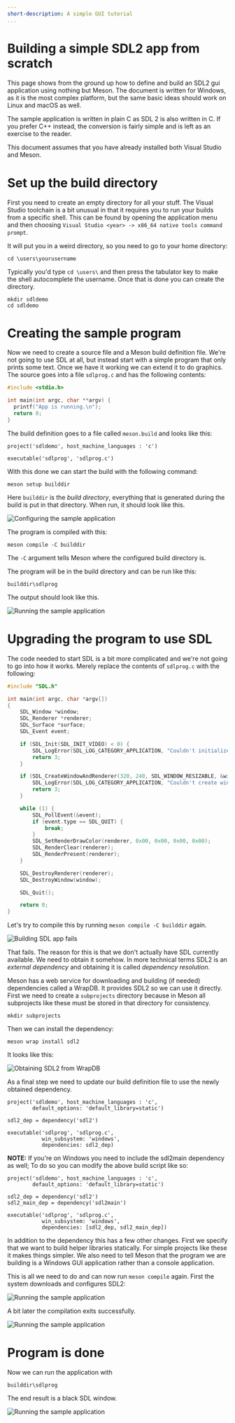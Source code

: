 ```yaml
---
short-description: A simple GUI tutorial
...
```


# Building a simple SDL2 app from scratch

This page shows from the ground up how to define and build an SDL2 gui
application using nothing but Meson. The document is written for
Windows, as it is the most complex platform, but the same basic ideas
should work on Linux and macOS as well.

The sample application is written in plain C as SDL 2 is also written
in C. If you prefer C++ instead, the conversion is fairly simple and
is left as an exercise to the reader.

This document assumes that you have already installed both Visual
Studio and Meson.

# Set up the build directory

First you need to create an empty directory for all your stuff. The
Visual Studio toolchain is a bit unusual in that it requires you to
run your builds from a specific shell. This can be found by opening
the application menu and then choosing `Visual Studio <year> -> x86_64
native tools command prompt`.

It will put you in a weird directory, so you need to go to your home
directory:

    cd \users\yourusername

Typically you'd type `cd \users\` and then press the tabulator key to
make the shell autocomplete the username. Once that is done you can
create the directory.

    mkdir sdldemo
    cd sdldemo

# Creating the sample program

Now we need to create a source file and a Meson build definition file.
We're not going to use SDL at all, but instead start with a simple
program that only prints some text. Once we have it working we can
extend it to do graphics. The source goes into a file `sdlprog.c` and
has the following contents:

```c
#include <stdio.h>

int main(int argc, char **argv) {
  printf("App is running.\n");
  return 0;
}
```

The build definition goes to a file called `meson.build` and looks
like this:

```meson
project('sdldemo', host_machine_languages : 'c')

executable('sdlprog', 'sdlprog.c')
```

With this done we can start the build with the following command:

    meson setup builddir

Here `builddir` is the _build directory_, everything that is generated
during the build is put in that directory. When run, it should look
like this.

![Configuring the sample application](images/sdltutorial_01.png)

The program is compiled with this:

    meson compile -C builddir

The `-C` argument tells Meson where the configured build directory is.

The program will be in the build directory and can be run like this:

    builddir\sdlprog

The output should look like this.

![Running the sample application](images/sdltutorial_02.png)

# Upgrading the program to use SDL

The code needed to start SDL is a bit more complicated and we're not
going to go into how it works. Merely replace the contents of
`sdlprog.c` with the following:

```c
#include "SDL.h"

int main(int argc, char *argv[])
{
    SDL_Window *window;
    SDL_Renderer *renderer;
    SDL_Surface *surface;
    SDL_Event event;

    if (SDL_Init(SDL_INIT_VIDEO) < 0) {
        SDL_LogError(SDL_LOG_CATEGORY_APPLICATION, "Couldn't initialize SDL: %s", SDL_GetError());
        return 3;
    }

    if (SDL_CreateWindowAndRenderer(320, 240, SDL_WINDOW_RESIZABLE, &window, &renderer)) {
        SDL_LogError(SDL_LOG_CATEGORY_APPLICATION, "Couldn't create window and renderer: %s", SDL_GetError());
        return 3;
    }

    while (1) {
        SDL_PollEvent(&event);
        if (event.type == SDL_QUIT) {
            break;
        }
        SDL_SetRenderDrawColor(renderer, 0x00, 0x00, 0x00, 0x00);
        SDL_RenderClear(renderer);
        SDL_RenderPresent(renderer);
    }

    SDL_DestroyRenderer(renderer);
    SDL_DestroyWindow(window);

    SDL_Quit();

    return 0;
}
```

Let's try to compile this by running `meson compile -C builddir` again.

![Building SDL app fails](images/sdltutorial_03.png)

That fails. The reason for this is that we don't actually have SDL
currently available. We need to obtain it somehow. In more technical
terms SDL2 is an _external dependency_ and obtaining it is called
_dependency resolution_.

Meson has a web service for downloading and building (if needed)
dependencies called a WrapDB. It provides SDL2 so we can use it
directly. First we need to create a `subprojects` directory because in
Meson all subprojects like these must be stored in that directory for
consistency.

    mkdir subprojects

Then we can install the dependency:

    meson wrap install sdl2

It looks like this:

![Obtaining SDL2 from WrapDB](images/sdltutorial_04.png)

As a final step we need to update our build definition file to use the
newly obtained dependency.

```meson
project('sdldemo', host_machine_languages : 'c',
        default_options: 'default_library=static')

sdl2_dep = dependency('sdl2')

executable('sdlprog', 'sdlprog.c',
           win_subsystem: 'windows',
           dependencies: sdl2_dep)
```

**NOTE:** If you're on Windows you need to include the sdl2main dependency as well; To do so you can modify the above build script like so:

```meson
project('sdldemo', host_machine_languages : 'c',
        default_options: 'default_library=static')

sdl2_dep = dependency('sdl2')
sdl2_main_dep = dependency('sdl2main')

executable('sdlprog', 'sdlprog.c',
           win_subsystem: 'windows',
           dependencies: [sdl2_dep, sdl2_main_dep])
```

In addition to the dependency this has a few other changes. First we
specify that we want to build helper libraries statically. For simple
projects like these it makes things simpler. We also need to tell
Meson that the program we are building is a Windows GUI
application rather than a console application.

This is all we need to do and can now run `meson compile` again. First
the system downloads and configures SDL2:

![Running the sample application](images/sdltutorial_05.png)

A bit later the compilation exits successfully.

![Running the sample application](images/sdltutorial_06.png)

# Program is done

Now we can run the application with

    builddir\sdlprog

The end result is a black SDL window.

![Running the sample application](images/sdltutorial_07.png)
